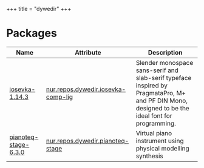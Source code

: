
+++
title = "dywedir"
+++

# Packages

Name | Attribute | Description
-----|-----------|------------
[iosevka-1.14.3](https://be5invis.github.io/Iosevka/)|[nur.repos.dywedir.iosevka-comp-lig](https://github.com/nix-community/nur-combined/tree/master/repos/dywedir)|Slender monospace sans-serif and slab-serif typeface inspired by PragmataPro, M+ and PF DIN Mono, designed to be the ideal font for programming.
[pianoteq-stage-6.3.0](https://www.pianoteq.com/)|[nur.repos.dywedir.pianoteq-stage](https://github.com/nix-community/nur-combined/tree/master/repos/dywedir/pkgs/pianoteq-stage/default.nix#L50)|Virtual piano instrument using physical modelling synthesis
